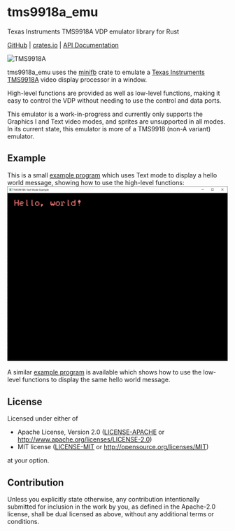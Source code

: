# tms9918a_emu
Texas Instruments TMS9918A VDP emulator library for Rust

[GitHub](https://github.com/ry755/tms9918a_emu) | [crates.io](https://crates.io/crates/tms9918a_emu) | [API Documentation](https://docs.rs/tms9918a_emu)

![TMS9918A](https://upload.wikimedia.org/wikipedia/commons/d/de/TMS9918A_02.jpg)

tms9918a_emu uses the [minifb](https://github.com/emoon/rust_minifb) crate to emulate a [Texas Instruments TMS9918A](https://en.wikipedia.org/wiki/Texas_Instruments_TMS9918) video display processor in a window.

High-level functions are provided as well as low-level functions, making it easy to control the VDP without needing to use the control and data ports.

This emulator is a work-in-progress and currently only supports the Graphics I and Text video modes, and sprites are unsupported in all modes. In its current state, this emulator is more of a TMS9918 (non-A variant) emulator.

## Example
This is a small [example program](examples/high_level_text/src/main.rs) which uses Text mode to display a hello world message, showing how to use the high-level functions:
![High-level Text mode example](examples/high_level_text/images/screenshot.png)

A similar [example program](examples/low_level_text/src/main.rs) is available which shows how to use the low-level functions to display the same hello world message.

## License

Licensed under either of

 * Apache License, Version 2.0
   ([LICENSE-APACHE](LICENSE-APACHE) or http://www.apache.org/licenses/LICENSE-2.0)
 * MIT license
   ([LICENSE-MIT](LICENSE-MIT) or http://opensource.org/licenses/MIT)

at your option.

## Contribution

Unless you explicitly state otherwise, any contribution intentionally submitted
for inclusion in the work by you, as defined in the Apache-2.0 license, shall be
dual licensed as above, without any additional terms or conditions.
